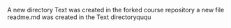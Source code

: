 A new directory Text was created in the forked course repository
a new file readme.md was created in the Text directoryququ
